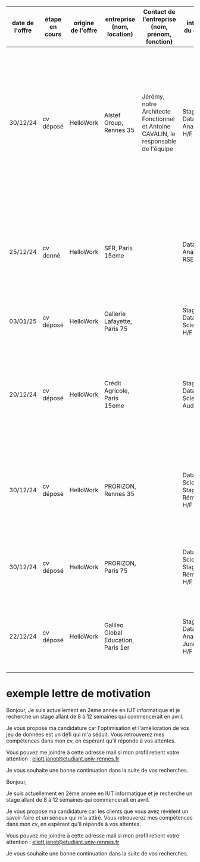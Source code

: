 | date de l'offre | étape en cours | origine de l'offre | entreprise (nom, location) | Contact de l'entreprise (nom, prénom, fonction) | intitulé du stage | Analyse entreprise (mot-clés, valeurs, culture, projets) |
|--|--|--|--|--|--|--|
| 30/12/24 | cv déposé | HelloWork | Alstef Group, Rennes 35 | Jérémy, notre Architecte Fonctionnel et Antoine CAVALIN, le responsable de l'équipe | Stage Data Analyst H/F | expension de l'entreprise, améliorer la collecte et l'analyse grâce à stack ELK (Elasticsearch, Logstash, Kibana), équipe de 7personnes pour des véhicules se conduisant automatiquement, Java pour le backend. Marchés de l'aéroport, de l'intralogistique et du tri colis. | 
| 25/12/24 | cv donné | HelloWork | SFR, Paris 15eme |  | Data Analyst RSE H/F | collecte de donnnées, analyse, automatisation, création d'outils de contrôle, connaissances de Python-SQL, sensibilité aux problèmatiques liées aux indicateurs de performance extra-financière |
| 03/01/25 | cv déposé | HelloWork | Gallerie Lafayette, Paris 75 |  | Stage Data Science H/F | Machine Learning, environnement cloud  |
| 20/12/24 | cv déposé | HelloWork | Crédit Agricole, Paris 15eme |  | Stage - Data Scientist Audit H/F | Machine Learning sur données structurées (base de données clients, contrats, prestations) ou non structurées (type documents scannés ou pdf, sites web, réclamations clients...), DataMining, Python SQL et VSCODE |  
| 30/12/24 | cv déposé | HelloWork | PRORIZON, Rennes 35 |  | Data Scientist Stagiaire Rémunéré H/F | Collecter analyser traiter données, IA pour des entreprises luxueuses (Louis Vuitton, Carrefour, TotalEnergies, L'Oréal, Airbus, Renault) |  
| 30/12/24 | cv déposé | HelloWork | PRORIZON, Paris 75 |  | Data Scientist Stagiaire Rémunéré H/F | Collecter analyser traiter données, IA pour des entreprises luxueuses (Louis Vuitton, Carrefour, TotalEnergies, L'Oréal, Airbus, Renault) | 
| 22/12/24 | cv déposé | HelloWork | Galileo Global Education, Paris 1er |  | Stage - Data Analyst Junior H/F | collecte automatisation analyse communication, Python,  Interprétation et analyse des résultats |  
|  |  |  |  |  |  |  |  
|  |  |  |  |  |  |  |  






# exemple lettre de motivation 

Bonjour,
Je suis actuellement en 2ème année en IUT informatique et je recherche un stage allant de 8 à 12 semaines  qui commencerait en avril. 

Je vous propose ma candidature car l'optimisation et l'amélioration de vos jeu de données est un défi qui m'a séduit. Vous retrouverez mes compétences dans mon cv, en espérant qu'il réponde à vos attentes.

Vous pouvez me joindre à cette adresse mail si mon profil retient votre attention : eliott.janot@etudiant.univ-rennes.fr

Je vous souhaite une bonne continuation dans la suite de vos recherches. 



Bonjour,

Je suis actuellement en 2ème année en IUT informatique et je recherche un stage allant de 8 à 12 semaines  qui commencerait en avril. 

Je vous propose ma candidature car les clients que vous avez révèlent un savoir-faire et un sérieux qui m'a attiré. Vous retrouverez mes compétences dans mon cv, en espérant qu'il réponde à vos attentes.

Vous pouvez me joindre à cette adresse mail si mon profil retient votre attention : eliott.janot@etudiant.univ-rennes.fr

Je vous souhaite une bonne continuation dans la suite de vos recherches. 